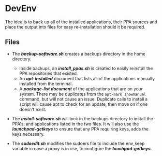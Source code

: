 # DevEnv
The idea is to back up all of the installed applications, their PPA sources and place the output into files for easy re-installation should it be required.

## Files
- The ***backup-software.sh*** creates a backups directory in the home directory.  
  - Inside backups, an ***install_ppas.sh*** is created to easily reinstall the PPA repositories that existed.  
  - An ***apt-installed*** document that lists all of the applications manually installed from the terminal.
  - A ***package-list document*** of the applications that are on your system.  There may be duplicates from the `apt-mark showmanual` command, but will not cause an issue.  Duplicate calls to install a script will cause apt to check for an update, then move on if one doesn't exist.

- The ***install-software.sh*** will look in the backups directory to install the PPA's, and applications listed in the two files.  It will also use the ***launchpad-getkeys*** to ensure that any PPA requiring keys, adds the keys necessary.

- The ***sudoedit.sh*** modifies the sudoers file to include the env_keep variable in case a proxy is in use, to configure the ***lauchpad-getkeys***.

